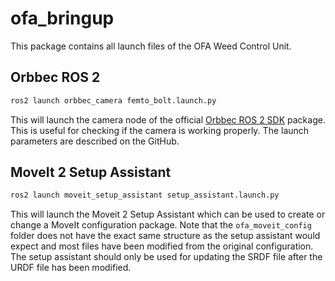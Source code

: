 # ofa_bringup

This package contains all launch files of the OFA Weed Control Unit.

## Orbbec ROS 2
```bash
ros2 launch orbbec_camera femto_bolt.launch.py
```
This will launch the camera node of the official [Orbbec ROS 2 SDK](https://github.com/orbbec/OrbbecSDK_ROS2) package. This is useful for checking if the camera is working properly. The launch parameters are described on the GitHub.

## MoveIt 2 Setup Assistant
```bash
ros2 launch moveit_setup_assistant setup_assistant.launch.py
```
This will launch the Moveit 2 Setup Assistant which can be used to create or change a MoveIt configuration package. Note that the `ofa_moveit_config` folder does not have the exact same structure as the setup assistant would expect and most files have been modified from the original configuration. The setup assistant should only be used for updating the SRDF file after the URDF file has been modified.